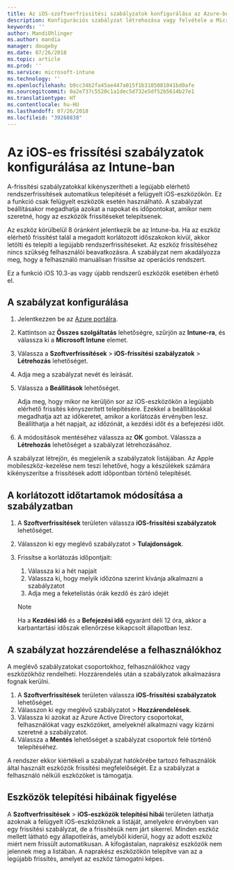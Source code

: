 ```yaml
---
title: Az iOS-szoftverfrissítési szabályzatok konfigurálása az Azure-beli Microsoft Intune-ban | Microsoft Docs
description: Konfigurációs szabályzat létrehozása vagy felvétele a Microsoft Intune-ban, amellyel korlátozhatja, mikor kerüljenek automatikusan telepítésre az Intune által felügyelt, vagy ellenőrzött iOS-eszközök szoftverfrissítései. Megadhatja azokat a dátumokat és időpontokat, amelyeknél nem szeretné, hogy települjenek a frissítések. Ezt a szabályzatot csoportokhoz, felhasználókhoz és eszközökhöz is hozzárendelheti, és ellenőrizheti az esetleges telepítési hibákat is vele.
keywords: ''
author: MandiOhlinger
ms.author: mandia
manager: dougeby
ms.date: 07/26/2018
ms.topic: article
ms.prod: ''
ms.service: microsoft-intune
ms.technology: ''
ms.openlocfilehash: b9cc34b2fa45ae447a015f1b3105081041bd0afe
ms.sourcegitcommit: 0a2e737c5520c1a1dec5d732e5df52b5614b27e1
ms.translationtype: HT
ms.contentlocale: hu-HU
ms.lasthandoff: 07/26/2018
ms.locfileid: "39268838"
---
```

# <a name="configure-ios-update-policies-in-intune"></a>Az iOS-es frissítési szabályzatok konfigurálása az Intune-ban

A-frissítési szabályzatokkal kikényszerítheti a legújabb elérhető rendszerfrissítések automatikus telepítését a felügyelt iOS-eszközökön. Ez a funkció csak felügyelt eszközök esetén használható. A szabályzat beállításakor megadhatja azokat a napokat és időpontokat, amikor nem szeretné, hogy az eszközök frissítéseket telepítsenek. 

Az eszköz körülbelül 8 óránként jelentkezik be az Intune-ba. Ha az eszköz elérhető frissítést talál a megadott korlátozott időszakokon kívül, akkor letölti és telepíti a legújabb rendszerfrissítéseket. Az eszköz frissítéséhez nincs szükség felhasználói beavatkozásra. A szabályzat nem akadályozza meg, hogy a felhasználó manuálisan frissítse az operációs rendszert.

Ez a funkció iOS 10.3-as vagy újabb rendszerű eszközök esetében érhető el.

## <a name="configure-the-policy"></a>A szabályzat konfigurálása
1. Jelentkezzen be az [Azure portálra](https://portal.azure.com).
2. Kattintson az **Összes szolgáltatás** lehetőségre, szűrjön az **Intune-ra**, és válassza ki a **Microsoft Intune** elemet.
3. Válassza a **Szoftverfrissítések** > **iOS-frissítési szabályzatok** > **Létrehozás** lehetőséget.
4. Adja meg a szabályzat nevét és leírását.
5. Válassza a **Beállítások** lehetőséget. 

    Adja meg, hogy mikor ne kerüljön sor az iOS-eszközökön a legújabb elérhető frissítés kényszerített telepítésére. Ezekkel a beállításokkal megadhatja azt az időkeretet, amikor a korlátozás érvényben lesz. Beállíthatja a hét napjait, az időzónát, a kezdési időt és a befejezési időt.

6. A módosítások mentéséhez válassza az **OK** gombot. Válassza a **Létrehozás** lehetőséget a szabályzat létrehozásához.

A szabályzat létrejön, és megjelenik a szabályzatok listájában. Az Apple mobileszköz-kezelése nem teszi lehetővé, hogy a készülékek számára kikényszerítse a frissítések adott időpontban történő telepítését. 

## <a name="change-the-restricted-times-for-the-policy"></a>A korlátozott időtartamok módosítása a szabályzatban

1. A **Szoftverfrissítések** területen válassza **iOS-frissítési szabályzatok** lehetőséget.
2. Válasszon ki egy meglévő szabályzatot > **Tulajdonságok**.
3. Frissítse a korlátozás időpontjait:

    1. Válassza ki a hét napjait
    2. Válassza ki, hogy melyik időzóna szerint kívánja alkalmazni a szabályzatot
    3. Adja meg a feketelistás órák kezdő és záró idejét

    > [!NOTE]
    > Ha a **Kezdési idő** és a **Befejezési idő** egyaránt déli 12 óra, akkor a karbantartási időszak ellenőrzése kikapcsolt állapotban lesz.

## <a name="assign-the-policy-to-users"></a>A szabályzat hozzárendelése a felhasználókhoz

A meglévő szabályzatokat csoportokhoz, felhasználókhoz vagy eszközökhöz rendelheti. Hozzárendelés után a szabályzatok alkalmazásra fognak kerülni.

1. A **Szoftverfrissítések** területen válassza **iOS-frissítési szabályzatok** lehetőséget.
2. Válasszon ki egy meglévő szabályzatot > **Hozzárendelések**. 
3. Válassza ki azokat az Azure Active Directory csoportokat, felhasználókat vagy eszközöket, amelyeknél alkalmazni vagy kizárni szeretné a szabályzatot.
4. Válassza a **Mentés** lehetőséget a szabályzat csoportok felé történő telepítéséhez.

A rendszer ekkor kiértékeli a szabályzat hatókörébe tartozó felhasználók által használt eszközök frissítési megfelelőségét. Ez a szabályzat a felhasználó nélküli eszközöket is támogatja.

## <a name="monitor-device-installation-failures"></a>Eszközök telepítési hibáinak figyelése
A <!-- 1352223 -->
**Szoftverfrissítések** > **iOS-eszközök telepítési hibái** területen láthatja azoknak a felügyelt iOS-eszközöknek a listáját, amelyekre érvényben van egy frissítési szabályzat, de a frissítésük nem járt sikerrel. Minden eszköz mellett látható egy állapotleírás, amelyből kiderül, hogy az adott eszköz miért nem frissült automatikusan. A kifogástalan, naprakész eszközök nem jelennek meg a listában. A naprakész eszközökön telepítve van az a legújabb frissítés, amelyet az eszköz támogatni képes.


